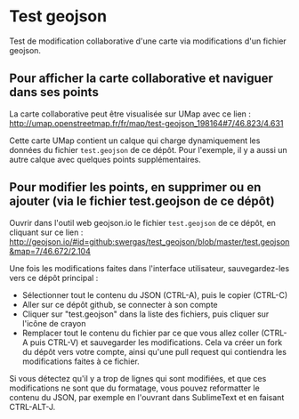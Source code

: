 # Test geojson

Test de modification collaborative d'une carte via modifications d'un fichier geojson.

## Pour afficher la carte collaborative et naviguer dans ses points

La carte collaborative peut être visualisée sur UMap avec ce lien : http://umap.openstreetmap.fr/fr/map/test-geojson_198164#7/46.823/4.631

Cette carte UMap contient un calque qui charge dynamiquement les données du fichier `test.geojson` de ce dépôt.
Pour l'exemple, il y a aussi un autre calque avec quelques points supplémentaires.


## Pour modifier les points, en supprimer ou en ajouter (via le fichier test.geojson de ce dépôt)

Ouvrir dans l'outil web geojson.io le fichier `test.geojson` de ce dépôt, en cliquant sur ce lien : http://geojson.io/#id=github:swergas/test_geojson/blob/master/test.geojson&map=7/46.672/2.104

Une fois les modifications faites dans l'interface utilisateur, sauvegardez-les vers ce dépôt principal :

* Sélectionner tout le contenu du JSON (CTRL-A), puis le copier (CTRL-C)
* Aller sur ce dépôt github, se connecter à son compte
* Cliquer sur "test.geojson" dans la liste des fichiers, puis cliquer sur l'icône de crayon
* Remplacer tout le contenu du fichier par ce que vous allez coller (CTRL-A puis CTRL-V) et sauvegarder les modifications. Cela va créer un fork du dépôt vers votre compte, ainsi qu'une pull request qui contiendra les modifications faites à ce fichier.

Si vous détectez qu'il y a trop de lignes qui sont modifiées, et que ces modifications ne sont que du formatage, vous pouvez  reformatter le contenu du JSON, par exemple en l'ouvrant dans SublimeText et en faisant CTRL-ALT-J.
